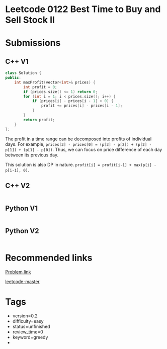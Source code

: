 # Leetcode 0122 Best Time to Buy and Sell Stock II

# Submissions

## C++ V1

```C++
class Solution {
public:
    int maxProfit(vector<int>& prices) {
        int profit = 0;
        if (prices.size() <= 1) return 0;
        for (int i = 1; i < prices.size(); i++) {
            if (prices[i] - prices[i - 1] > 0) {
                profit += prices[i] - prices[i - 1];
            }
        }
        return profit;
    }
};
```

The profit in a time range can be decomposed into profits of individual days. For example, `prices[3] - prices[0] = (p[3] - p[2]) + (p[2] - p[1]) + (p[1] - p[0])`. Thus, we can focus on price difference of each day between its previous day.

This solution is also DP in nature. `profit[i] = profit[i-1] + max(p[i] - p[i-1], 0)`.

## C++ V2

```C++
```



## Python V1

```python
```



## Python V2

```python

```


# Recommended links

[Problem link](https://leetcode.com/problems/best-time-to-buy-and-sell-stock-ii/description/)

[leetcode-master](https://github.com/youngyangyang04/leetcode-master/blob/master/problems/0122.%E4%B9%B0%E5%8D%96%E8%82%A1%E7%A5%A8%E7%9A%84%E6%9C%80%E4%BD%B3%E6%97%B6%E6%9C%BAII.md)


# Tags

- version=0.2
- difficulty=easy
- status=unfinished
- review_time=0
- keyword=greedy
- 